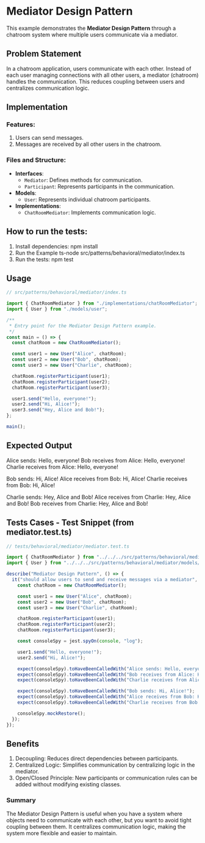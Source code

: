 # Mediator Design Pattern

This example demonstrates the **Mediator Design Pattern** through a chatroom system where multiple users communicate via a mediator.

## Problem Statement

In a chatroom application, users communicate with each other. Instead of each user managing connections with all other users, a mediator (chatroom) handles the communication. This reduces coupling between users and centralizes communication logic.

## Implementation

### Features:
1. Users can send messages.
2. Messages are received by all other users in the chatroom.

### Files and Structure:
- **Interfaces**:
  - `Mediator`: Defines methods for communication.
  - `Participant`: Represents participants in the communication.
- **Models**:
  - `User`: Represents individual chatroom participants.
- **Implementations**:
  - `ChatRoomMediator`: Implements communication logic.


## How to run the tests:
1. Install dependencies:
   npm install
2. Run the Example
   ts-node src/patterns/behavioral/mediator/index.ts
3. Run the tests:
   npm test

## Usage
```ts
// src/patterns/behavioral/mediator/index.ts

import { ChatRoomMediator } from "./implementations/chatRoomMediator";
import { User } from "./models/user";

/**
 * Entry point for the Mediator Design Pattern example.
 */
const main = () => {
  const chatRoom = new ChatRoomMediator();

  const user1 = new User("Alice", chatRoom);
  const user2 = new User("Bob", chatRoom);
  const user3 = new User("Charlie", chatRoom);

  chatRoom.registerParticipant(user1);
  chatRoom.registerParticipant(user2);
  chatRoom.registerParticipant(user3);

  user1.send("Hello, everyone!");
  user2.send("Hi, Alice!");
  user3.send("Hey, Alice and Bob!");
};

main();
```

## Expected Output
Alice sends: Hello, everyone!
Bob receives from Alice: Hello, everyone!
Charlie receives from Alice: Hello, everyone!

Bob sends: Hi, Alice!
Alice receives from Bob: Hi, Alice!
Charlie receives from Bob: Hi, Alice!

Charlie sends: Hey, Alice and Bob!
Alice receives from Charlie: Hey, Alice and Bob!
Bob receives from Charlie: Hey, Alice and Bob!


## Tests Cases - Test Snippet (from mediator.test.ts)
```ts
// tests/behavioral/mediator/mediator.test.ts

import { ChatRoomMediator } from "../../../src/patterns/behavioral/mediator/implementations/chatRoomMediator";
import { User } from "../../../src/patterns/behavioral/mediator/models/user";

describe("Mediator Design Pattern", () => {
  it("should allow users to send and receive messages via a mediator", () => {
    const chatRoom = new ChatRoomMediator();

    const user1 = new User("Alice", chatRoom);
    const user2 = new User("Bob", chatRoom);
    const user3 = new User("Charlie", chatRoom);

    chatRoom.registerParticipant(user1);
    chatRoom.registerParticipant(user2);
    chatRoom.registerParticipant(user3);

    const consoleSpy = jest.spyOn(console, "log");

    user1.send("Hello, everyone!");
    user2.send("Hi, Alice!");

    expect(consoleSpy).toHaveBeenCalledWith("Alice sends: Hello, everyone!");
    expect(consoleSpy).toHaveBeenCalledWith("Bob receives from Alice: Hello, everyone!");
    expect(consoleSpy).toHaveBeenCalledWith("Charlie receives from Alice: Hello, everyone!");

    expect(consoleSpy).toHaveBeenCalledWith("Bob sends: Hi, Alice!");
    expect(consoleSpy).toHaveBeenCalledWith("Alice receives from Bob: Hi, Alice!");
    expect(consoleSpy).toHaveBeenCalledWith("Charlie receives from Bob: Hi, Alice!");

    consoleSpy.mockRestore();
  });
});


```

## Benefits
1. Decoupling: Reduces direct dependencies between participants.
2. Centralized Logic: Simplifies communication by centralizing logic in the mediator.
3. Open/Closed Principle: New participants or communication rules can be added without modifying existing classes.


### Summary
The Mediator Design Pattern is useful when you have a system where objects need to communicate with each other, but you want to avoid tight coupling between them. It centralizes communication logic, making the system more flexible and easier to maintain. 